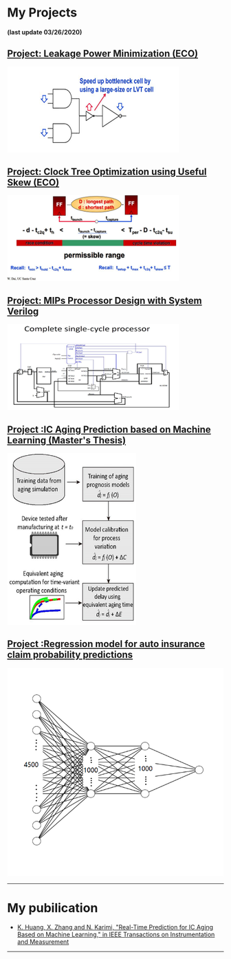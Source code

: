 # My Projects
#### (last update 03/26/2020)

[Project: Leakage Power Minimization (ECO)](/sample_page01)
---
<img src="images/p01t1.jpg?raw=true" width="400" height="200"/>

[Project: Clock Tree Optimization using Useful Skew (ECO)](/sample_page02)
---
<img src="images/p02t1.jpg?raw=true" width="400" height="200"/>

[Project: MIPs Processor Design with System Verilog](/sample_page1)
---
<img src="images/p1t1.jpg?raw=true" width="400" height="200"/>

[Project :IC Aging Prediction based on Machine Learning (Master's Thesis) ](/pdf/thesis.pdf)
---
<img src="images/p2t1.jpg?raw=true" width="300" height="400"/>

[Project :Regression model for auto insurance claim probability predictions](/sample_page4)
---
<img src="images/p4t1.bmp?raw=true"/>

---

# My pubilication

- [K. Huang, X. Zhang and N. Karimi, "Real-Time Prediction for IC Aging Based on Machine Learning," in IEEE Transactions on Instrumentation and Measurement](http://ieeexplore.ieee.org/stamp/stamp.jsp?tp=&arnumber=8666076&isnumber=4407674)
---
